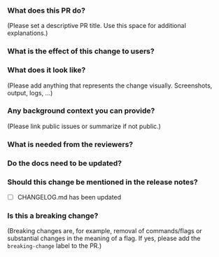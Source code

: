 ### What does this PR do?

(Please set a descriptive PR title. Use this space for additional explanations.)

### What is the effect of this change to users?

### What does it look like?

(Please add anything that represents the change visually. Screenshots, output, logs, ...)

### Any background context you can provide?

(Please link public issues or summarize if not public.)

### What is needed from the reviewers?

### Do the docs need to be updated?

### Should this change be mentioned in the release notes?

- [ ] CHANGELOG.md has been updated

### Is this a breaking change?

(Breaking changes are, for example, removal of commands/flags or substantial changes in the meaning of a flag. If yes, please add the `breaking-change` label to the PR.)
